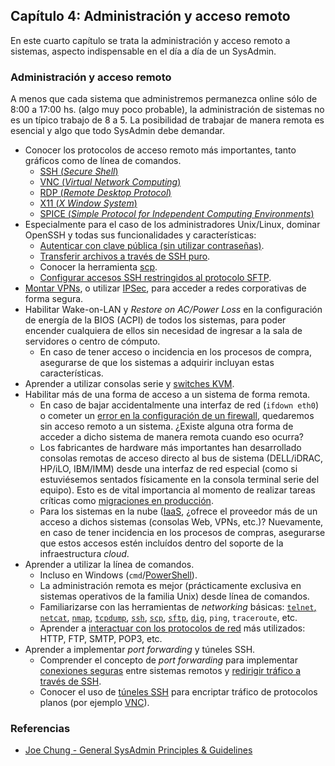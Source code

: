 ## Capítulo 4: Administración y acceso remoto

En este cuarto capítulo se trata la administración y acceso remoto a sistemas,
aspecto indispensable en el día a día de un SysAdmin.

### Administración y acceso remoto

A menos que cada sistema que administremos permanezca online sólo de 8:00 a
17:00 hs. (algo muy poco probable), la administración de sistemas no es un
típico trabajo de 8 a 5. La posibilidad de trabajar de manera remota es
esencial y algo que todo SysAdmin debe demandar.

* Conocer los protocolos de acceso remoto más importantes, tanto gráficos como
  de línea de comandos.
    * [SSH (*Secure Shell*)](https://www.linuxito.com/gnu-linux/nivel-alto/459-como-autenticar-con-clave-publica-en-ssh)
    * [VNC (*Virtual Network Computing*)](https://www.linuxito.com/nix/652-como-gestionar-un-host-virtualbox-headless)
    * [RDP (*Remote Desktop Protocol*)](https://www.linuxito.com/gnu-linux/nivel-basico/166-acceso-remoto-a-sistemas-windows-utilizando-freerdp)
    * [X11 (*X Window System*)](https://www.linuxito.com/gnu-linux/nivel-medio/550-lanzar-aplicaciones-graficas-desde-una-sesion-ssh)
    * [SPICE (*Simple Protocol for Independent Computing Environments*)](https://www.linuxito.com/gnu-linux/nivel-medio/335-como-utilizar-spice-en-maquinas-virtuales-gnu-linux)
* Especialmente para el caso de los administradores Unix/Linux, dominar OpenSSH
  y todas sus funcionalidades y características:
    * [Autenticar con clave pública (sin utilizar contraseñas)](https://www.linuxito.com/gnu-linux/nivel-alto/459-como-autenticar-con-clave-publica-en-ssh).
    * [Transferir archivos a través de SSH puro](https://www.linuxito.com/gnu-linux/nivel-alto/360-transferir-archivos-entre-sistemas-remotos-utilizando-ssh-sin-ftp-sftp-o-scp).
    * Conocer la herramienta [scp](https://www.linuxito.com/gnu-linux/nivel-basico/167-como-transferir-archivos-de-forma-segura-utilizando-ssh).
    * [Configurar accesos SSH restringidos al protocolo SFTP](https://www.linuxito.com/gnu-linux/nivel-alto/187-configurar-sftp-en-red-hat-enterprise-linux-5-5).
* [Montar VPNs](https://www.linuxito.com/121-instalaci%C3%B3n-y-configuracion-de-openvpn.html),
  o utilizar [IPSec](https://www.linuxito.com/gnu-linux/nivel-alto/370-configuracion-de-un-tunel-ipsec-en-gnu-linux-para-conectarse-a-una-vpn-cisco),
  para acceder a redes corporativas de forma segura.
* Habilitar Wake-on-LAN y *Restore on AC/Power Loss* en la configuración de
  energía de la BIOS (ACPI) de todos los sistemas, para poder encender
  cualquiera de ellos sin necesidad de ingresar a la sala de servidores o centro
  de cómputo.
    * En caso de tener acceso o incidencia en los procesos de compra, asegurarse
      de que los sistemas a adquirir incluyan estas características.
* Aprender a utilizar consolas serie y [switches KVM](https://es.wikipedia.org/wiki/Switch_KVM).
* Habilitar más de una forma de acceso a un sistema de forma remota.
    * En caso de bajar accidentalmente una interfaz de red (`ifdown eth0`) o
      cometer un [error en la configuración de un firewall](https://www.linuxito.com/gnu-linux/nivel-alto/330-gestion-del-firewall-en-red-hat-centos),
      quedaremos sin acceso remoto a un sistema. ¿Existe alguna otra forma de
      acceder a dicho sistema de manera remota cuando eso ocurra?
    * Los fabricantes de hardware más importantes han desarrollado consolas
      remotas de acceso directo al bus de sistema (DELL/iDRAC, HP/iLO, IBM/IMM)
      desde una interfaz de red especial (como si estuviésemos sentados
      físicamente en la consola terminal serie del equipo). Esto es de vital
      importancia al momento de realizar tareas críticas como [migraciones en producción](https://www.linuxito.com/gnu-linux/nivel-alto/388-como-migrar-un-servidor-en-produccion-desde-debian-6-a-7).
    * Para los sistemas en la nube ([IaaS](https://en.wikipedia.org/wiki/Cloud_computing#Infrastructure_as_a_service_.28IaaS.29),
      ¿ofrece el proveedor más de un acceso a dichos sistemas (consolas Web,
      VPNs, etc.)? Nuevamente, en caso de tener incidencia en los procesos de
      compras, asegurarse que estos accesos estén incluídos dentro del soporte
      de la infraestructura *cloud*.
* Aprender a utilizar la línea de comandos.
    * Incluso en Windows (`cmd`/[PowerShell](https://msdn.microsoft.com/en-us/powershell/)).
    * La administración remota es mejor (prácticamente exclusiva en sistemas
      operativos de la familia Unix) desde línea de comandos.
    * Familiarizarse con las herramientas de *networking* básicas: [`telnet`, `netcat`](https://www.linuxito.com/gnu-linux/nivel-medio/102-enviar-correo-con-netcat-telnet),
      [`nmap`](https://www.linuxito.com/seguridad/148-chuleta-de-nmap),
      [`tcpdump`](https://www.linuxito.com/gnu-linux/nivel-medio/542-monitorear-el-trafico-de-red-desde-y-hacia-una-direccion-ip-especifica),
      [`ssh`](https://www.linuxito.com/gnu-linux/nivel-alto/360-transferir-archivos-entre-sistemas-remotos-utilizando-ssh-sin-ftp-sftp-o-scp),
      [`scp`](https://www.linuxito.com/gnu-linux/nivel-basico/167-como-transferir-archivos-de-forma-segura-utilizando-ssh),
      [`sftp`](https://www.linuxito.com/gnu-linux/nivel-alto/187-configurar-sftp-en-red-hat-enterprise-linux-5-5),
      [`dig`](https://www.linuxito.com/gnu-linux/nivel-alto/242-como-instalar-dig-en-red-hat-fedora-centos),
      `ping`, `traceroute`, etc.
    * Aprender a [interactuar con los protocolos de red](https://www.linuxito.com/gnu-linux/nivel-medio/328-interactuar-con-un-servidor-de-correo-pop-mediante-telnet-netcat)
      más utilizados: HTTP, FTP, SMTP, POP3, etc.
* Aprender a implementar *port forwarding* y túneles SSH.
    * Comprender el concepto de *port forwarding* para implementar [conexiones seguras](https://www.linuxito.com/gnu-linux/nivel-alto/543-analisis-de-trafico-en-tiempo-real-en-servidores-utilizando-wireshark-y-tcpdump)
      entre sistemas remotos y [redirigir tráfico a través de SSH](https://www.linuxito.com/gnu-linux/nivel-medio/550-lanzar-aplicaciones-graficas-desde-una-sesion-ssh).
    * Conocer el uso de [túneles SSH](https://www.linuxito.com/seguridad/76-como-crear-un-tunel-ssh-a-traves-de-un-proxy-http)
      para encriptar tráfico de protocolos planos (por ejemplo [VNC](https://www.linuxito.com/gnu-linux/nivel-alto/182-como-acceder-a-la-consola-grafica-de-una-maquina-virtual-kvm-en-un-host-sin-entorno-grafico)).

### Referencias

* [Joe Chung - General SysAdmin Principles & Guidelines](http://rockhopper.monmouth.edu/cs/jchung/cs471/cs_471_-_general_sysadmin_principles)
